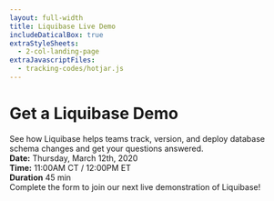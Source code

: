 ```yaml
---
layout: full-width
title: Liquibase Live Demo
includeDaticalBox: true
extraStyleSheets:
  - 2-col-landing-page
extraJavascriptFiles:
  - tracking-codes/hotjar.js
---
```


<div class="landing-page">
  <div class="landing-page__main-content span-12">
    <h1>Get a Liquibase Demo</h1>
    <div class="landing-page__main-content__text">
      See how Liquibase helps teams track, version, and deploy database schema changes and get your questions answered.
    </div>
    <div class="landing-page__main-content__text landing-page__main-content__info">
      <div class="landing-page__main-content__info__item">
        <strong>Date:</strong>
        <span>Thursday, March 12th, 2020</span>
      </div>
      <div class="landing-page__main-content__info__item">
        <strong>Time:</strong>
        <span>11:00AM CT / 12:00PM ET</span>
      </div>
      <div class="landing-page__main-content__info__item">
        <strong>Duration</strong>
        <span>45 min</span>
      </div>
    </div>
    <div class="landing-page__main-content__text">
      Complete the form to join our next live demonstration of Liquibase!
    </div>
  </div>
  <div class="landing-page__cta-block span-10 push-2">
    <script src="//app-ab14.marketo.com/js/forms2/js/forms2.min.js"></script>
    <form id="mktoForm_3623"></form>
    <script>MktoForms2.loadForm("//app-ab14.marketo.com", "522-INH-443", 3623);</script>
    <style>
      form#mktoForm_3623 {
        width: 100% !important;
        background: none !important;
        padding: 0 !important;
      }
      form#mktoForm_3623 input.mktoField:not([type=checkbox]) {
        width: 100% !important;
      }
      .mktoFormCol {
        width: 100% !important;
      }
      .mktoFieldWrap {
        width: 100% !important;
      }
      .mktoLogicalField {
        width: 100% !important;
      }
    </style>
  </div>
</div>